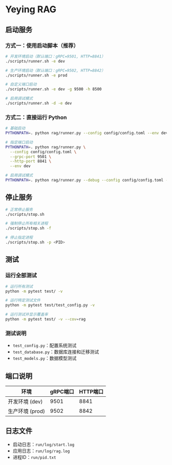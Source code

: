 # Yeying RAG


## 启动服务

### 方式一：使用启动脚本（推荐）

```bash
# 开发环境启动（默认端口：gRPC=9501, HTTP=8841）
./scripts/runner.sh -e dev

# 生产环境启动（默认端口：gRPC=9502, HTTP=8842）
./scripts/runner.sh -e prod

# 自定义端口启动
./scripts/runner.sh -e dev -g 9500 -h 8500

# 启用调试模式
./scripts/runner.sh -d -e dev
```

### 方式二：直接运行 Python

```bash
# 基础启动
PYTHONPATH=. python rag/runner.py --config config/config.toml --env dev

# 指定端口启动
PYTHONPATH=. python rag/runner.py \
  --config config/config.toml \
  --grpc-port 9501 \
  --http-port 8841 \
  --env dev

# 启用调试模式
PYTHONPATH=. python rag/runner.py --debug --config config/config.toml --env dev
```

## 停止服务

```bash
# 正常停止服务
./scripts/stop.sh

# 强制停止所有相关进程
./scripts/stop.sh -f

# 停止指定进程
./scripts/stop.sh -p <PID>
```


## 测试

### 运行全部测试

```bash
# 运行所有测试
python -m pytest test/ -v

# 运行特定测试文件
python -m pytest test/test_config.py -v

# 运行测试并显示覆盖率
python -m pytest test/ -v --cov=rag
```

### 测试说明

- `test_config.py`：配置系统测试
- `test_database.py`：数据库连接和迁移测试  
- `test_models.py`：数据模型测试

## 端口说明

| 环境 | gRPC端口 | HTTP端口 |
|------|----------|----------|
| 开发环境 (dev) | 9501 | 8841 |
| 生产环境 (prod) | 9502 | 8842 |

## 日志文件

- 启动日志：`run/log/start.log`
- 应用日志：`run/log/rag.log`
- 进程ID：`run/pid.txt`
